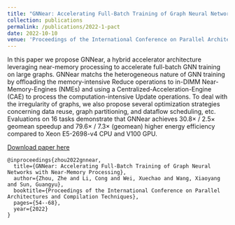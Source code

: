 ```yaml
---
title: "GNNear: Accelerating Full-Batch Training of Graph Neural Networks with Near-Memory Processing"
collection: publications
permalink: /publications/2022-1-pact
date: 2022-10-10
venue: 'Proceedings of the International Conference on Parallel Architectures and Compilation Techniques (PACT)' 
---
```

In this paper we propose GNNear, a hybrid accelerator architecture leveraging near-memory processing to accelerate full-batch GNN training on large graphs. GNNear matchs the heterogeneous nature of GNN training by offloading the memory-intensive Reduce operations to in-DIMM Near-Memory-Engines (NMEs) and using a Centralized-Acceleration-Engine (CAE) to process the computation-intensive Update operations. To deal with the irregularity of graphs, we also propose several optimization strategies concerning data reuse, graph partitioning, and dataflow scheduling, etc. Evaluations on 16 tasks demonstrate that GNNear achieves 30.8× / 2.5× geomean speedup and 79.6× / 7.3× (geomean) higher energy efficiency compared to Xeon E5-2698-v4 CPU and V100 GPU.

[Download paper here](https://dl.acm.org/doi/abs/10.1145/3559009.3569670)

```
@inproceedings{zhou2022gnnear,
  title={GNNear: Accelerating Full-Batch Training of Graph Neural Networks with Near-Memory Processing},
  author={Zhou, Zhe and Li, Cong and Wei, Xuechao and Wang, Xiaoyang and Sun, Guangyu},
  booktitle={Proceedings of the International Conference on Parallel Architectures and Compilation Techniques},
  pages={54--68},
  year={2022}
}
```